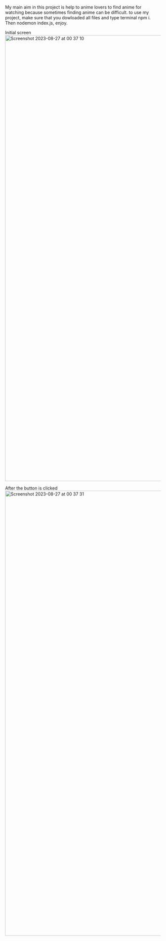 My main aim in this project is help to anime lovers to find anime for watching because sometimes finding anime can be difficult.
to use my project, make sure that you dowloaded all files and type terminal npm i. Then nodemon index.js, enjoy.

Initial screen
<img width="1440" alt="Screenshot 2023-08-27 at 00 37 10" src="https://github.com/burakorkmaz/animeFinder/assets/119005365/8afe9cea-48f5-4152-8245-52ef6b7a8923">

After the button is clicked
<img width="1437" alt="Screenshot 2023-08-27 at 00 37 31" src="https://github.com/burakorkmaz/animeFinder/assets/119005365/e0ad3383-dc81-4fa9-9174-972b320d0c7e">
